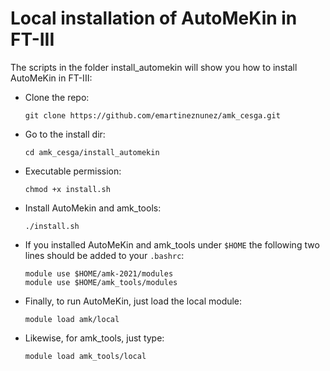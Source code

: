 # Local installation of AutoMeKin in FT-III

The scripts in the folder install_automekin will show you how to install AutoMeKin in FT-III:


- Clone the repo:
   ```
   git clone https://github.com/emartineznunez/amk_cesga.git
   ```
- Go to the install dir:
  ```
  cd amk_cesga/install_automekin
  ```
- Executable permission:
  ```
  chmod +x install.sh
  ```
- Install AutoMekin and amk_tools:
  ```
  ./install.sh
  ```
- If you installed AutoMeKin and amk_tools under `$HOME` the following two lines should be added to your `.bashrc`:
  ```
  module use $HOME/amk-2021/modules
  module use $HOME/amk_tools/modules
  ```
- Finally, to run AutoMeKin, just load the local module:
  ```
  module load amk/local
  ```
- Likewise, for amk_tools, just type:
  ```
  module load amk_tools/local
  ```
 

